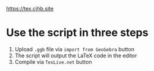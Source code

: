 https://tex.cjhb.site
# Use the script in three steps
1. Upload `.ggb` file via `import from GeoGebra` button
2. The script will output the LaTeX code in the editor
3. Compile via `TexLive.net` button
